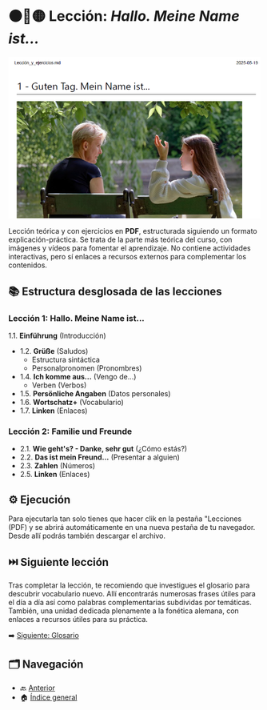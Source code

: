 # ⚫🔴🟡 Lección: *Hallo. Meine Name ist...*

![En esta imagen: captura de la lección](img/Captura.png)

Lección teórica y con ejercicios en **PDF**, estructurada siguiendo un formato explicación-práctica. Se trata de la parte más teórica del curso, con imágenes y vídeos para fomentar el aprendizaje. No contiene actividades interactivas, pero sí enlaces a recursos externos para complementar los contenidos. 

## 📚 Estructura desglosada de las lecciones

### Lección 1: Hallo. Meine Name ist...
1.1. **Einführung** (Introducción)
* 1.2. **Grüße** (Saludos)  
  - Estructura sintáctica
  - Personalpronomen (Pronombres)
* 1.4. **Ich komme aus...** (Vengo de...)
  - Verben (Verbos) 
* 1.5. **Persönliche Angaben** (Datos personales)
* 1.6. **Wortschatz+** (Vocabulario)
* 1.7. **Linken** (Enlaces)

### Lección 2: Familie und Freunde
* 2.1. **Wie geht's? - Danke, sehr gut** (¿Cómo estás?)
* 2.2. **Das ist mein Freund...** (Presentar a alguien)
* 2.3. **Zahlen** (Números)
* 2.5. **Linken** (Enlaces)

## ⚙️ Ejecución

Para ejecutarla tan solo tienes que hacer clik en la pestaña "Lecciones (PDF) y se abrirá automáticamente en una nueva pestaña de tu navegador. Desde allí podrás también descargar el archivo.  


## ⏭️ Siguiente lección

Tras completar la lección, te recomiendo que investigues el glosario para descubrir vocabulario nuevo. Allí encontrarás numerosas frases útiles para el día a día así como palabras complementarias subdividas por temáticas. También, una unidad dedicada plenamente a la fonética alemana, con enlaces a recursos útiles para su práctica.  

➡️ [Siguiente: Glosario](../02-glosario/README.md)


## 🗂️ Navegación

- 🔙 [Anterior](../00-presentacion/README.md)
- 🏠 [Índice general](../README.md)
